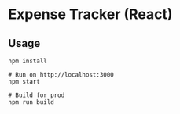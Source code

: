 # Expense Tracker (React)



## Usage
```
npm install

# Run on http://localhost:3000
npm start

# Build for prod
npm run build
```

